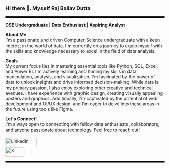 ### Hi there 👋. Myself Raj Ballav Dutta ###

<hr style="border: 2px solid black;"> 

**CSE Undergraduate | Data Enthusiast | Aspiring Analyst**

**About Me**
<br>
I'm a passionate and driven Computer Science undergraduate with a keen interest in the world of data. I'm currently on a journey to equip myself with the skills and knowledge necessary to excel in the field of data analysis.

**Goals**
<br>
My current focus lies in mastering essential tools like Python, SQL, Excel, and Power BI. I'm actively learning and honing my skills in data manipulation, analysis, and visualization. I'm fascinated by the power of data to unlock insights and drive informed decision-making. While data is my primary passion, I also enjoy exploring other creative and technical avenues. I have experience with graphic design, creating visually appealing posters and graphics. Additionally, I'm captivated by the potential of web development and UI/UX design, and I'm eager to delve into these areas in the future using tools like Figma.

**Let's Connect!**
<br>
I'm always open to connecting with fellow data enthusiasts, collaborators, and anyone passionate about technology. Feel free to reach out!
<br><br>
[<img src="https://www.edigitalagency.com.au/wp-content/uploads/Linkedin-logo-png.png" alt="LinkedIn" align="center" style="width: 100px; height: 30px;">](www.linkedin.com/in/raj-ballav-dutta-00242a303)
<br>
[<img src="https://upload.wikimedia.org/wikipedia/commons/9/95/Twitter_new_X_logo.png" alt="X" align="center" style="width: 60px; height: 30px;">](www.x.com/raj_b_dutta?t=)
<br>
<hr style="border: 2px solid black;"> 



<!--
**r1sh1raj01/r1sh1raj01** is a ✨ _special_ ✨ repository because its `README.md` (this file) appears on your GitHub profile.

Here are some ideas to get you started:

- 🔭 I’m currently working on ...
- 🌱 I’m currently learning ...
- 👯 I’m looking to collaborate on ...
- 🤔 I’m looking for help with ...
- 💬 Ask me about ...
- 📫 How to reach me: ...
- 😄 Pronouns: ...
- ⚡ Fun fact: ...
-->
